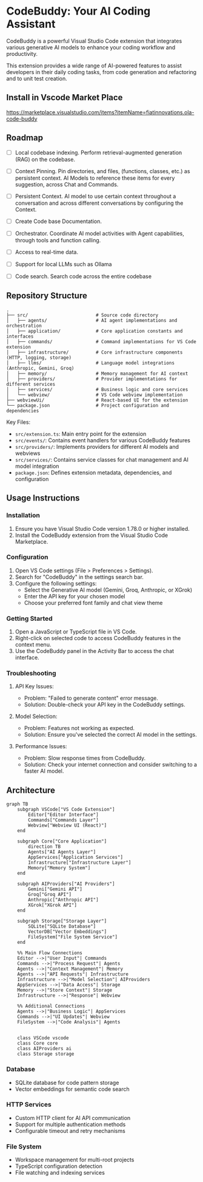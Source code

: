 # CodeBuddy: Your AI Coding Assistant

CodeBuddy is a powerful Visual Studio Code extension that integrates various generative AI models to enhance your coding workflow and productivity.

This extension provides a wide range of AI-powered features to assist developers in their daily coding tasks, from code generation and refactoring and to unit test creation.

## Install in Vscode Market Place
https://marketplace.visualstudio.com/items?itemName=fiatinnovations.ola-code-buddy

## Roadmap
- [ ] Local codebase indexing. Perform retrieval-augmented generation (RAG) on the codebase.
- [ ] Context Pinning. Pin directories, and files, (functions, classes, etc.) as persistent context. AI Models to reference these items for every suggestion, across Chat and Commands.
- [ ] Persistent Context. AI model to use certain context throughout a conversation and across different conversations by configuring the Context.
- [ ] Create Code base Documentation.
- [ ] Orchestrator. Coordinate AI model activities with Agent capabilities, through tools and function calling.
- [ ] Access to real-time data.
- [ ] Support for local LLMs such as Ollama
- [ ] Code search. Search code across the entire codebase


## Repository Structure
```
.
├── src/                         # Source code directory
│   ├── agents/                  # AI agent implementations and orchestration
│   ├── application/             # Core application constants and interfaces
│   ├── commands/                # Command implementations for VS Code extension
│   ├── infrastructure/          # Core infrastructure components (HTTP, logging, storage)
│   ├── llms/                    # Language model integrations (Anthropic, Gemini, Groq)
│   ├── memory/                  # Memory management for AI context
│   ├── providers/               # Provider implementations for different services
│   ├── services/                # Business logic and core services
│   └── webview/                 # VS Code webview implementation
├── webviewUi/                   # React-based UI for the extension
└── package.json                 # Project configuration and dependencies
```

Key Files:

- `src/extension.ts`: Main entry point for the extension
- `src/events/`: Contains event handlers for various CodeBuddy features
- `src/providers/`: Implements providers for different AI models and webviews
- `src/services/`: Contains service classes for chat management and AI model integration
- `package.json`: Defines extension metadata, dependencies, and configuration

## Usage Instructions

### Installation

1. Ensure you have Visual Studio Code version 1.78.0 or higher installed.
2. Install the CodeBuddy extension from the Visual Studio Code Marketplace.

### Configuration

1. Open VS Code settings (File > Preferences > Settings).
2. Search for "CodeBuddy" in the settings search bar.
3. Configure the following settings:
   - Select the Generative AI model (Gemini, Groq, Anthropic, or XGrok)
   - Enter the API key for your chosen model
   - Choose your preferred font family and chat view theme

### Getting Started

1. Open a JavaScript or TypeScript file in VS Code.
2. Right-click on selected code to access CodeBuddy features in the context menu.
3. Use the CodeBuddy panel in the Activity Bar to access the chat interface.

### Troubleshooting

1. API Key Issues:

   - Problem: "Failed to generate content" error message.
   - Solution: Double-check your API key in the CodeBuddy settings.

2. Model Selection:

   - Problem: Features not working as expected.
   - Solution: Ensure you've selected the correct AI model in the settings.

3. Performance Issues:
   - Problem: Slow response times from CodeBuddy.
   - Solution: Check your internet connection and consider switching to a faster AI model.




## Architecture

```mermaid
graph TB
    subgraph VSCode["VS Code Extension"]
        Editor["Editor Interface"]
        Commands["Commands Layer"]
        Webview["Webview UI (React)"]
    end

    subgraph Core["Core Application"]
        direction TB
        Agents["AI Agents Layer"]
        AppServices["Application Services"]
        Infrastructure["Infrastructure Layer"]
        Memory["Memory System"]
    end

    subgraph AIProviders["AI Providers"]
        Gemini["Gemini API"]
        Groq["Groq API"]
        Anthropic["Anthropic API"]
        XGrok["XGrok API"]
    end

    subgraph Storage["Storage Layer"]
        SQLite["SQLite Database"]
        VectorDB["Vector Embeddings"]
        FileSystem["File System Service"]
    end

    %% Main Flow Connections
    Editor -->|"User Input"| Commands
    Commands -->|"Process Request"| Agents
    Agents -->|"Context Management"| Memory
    Agents -->|"API Requests"| Infrastructure
    Infrastructure -->|"Model Selection"| AIProviders
    AppServices -->|"Data Access"| Storage
    Memory -->|"Store Context"| Storage
    Infrastructure -->|"Response"| Webview

    %% Additional Connections
    Agents -->|"Business Logic"| AppServices
    Commands -->|"UI Updates"| Webview
    FileSystem -->|"Code Analysis"| Agents
    

    class VSCode vscode
    class Core core
    class AIProviders ai
    class Storage storage
```
### Database
- SQLite database for code pattern storage
- Vector embeddings for semantic code search

### HTTP Services
- Custom HTTP client for AI API communication
- Support for multiple authentication methods
- Configurable timeout and retry mechanisms

### File System
- Workspace management for multi-root projects
- TypeScript configuration detection
- File watching and indexing services
